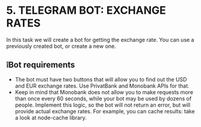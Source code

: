 # 5. TELEGRAM BOT: EXCHANGE RATES

In this task we will create a bot for getting the exchange rate. You can use a previously created bot, or create a new one.
## ❕Bot requirements
* The bot must have two buttons that will allow you to find out the USD and EUR exchange rates. Use PrivatBank and Monobank APIs for that.
* Keep in mind that Monobank does not allow you to make requests more than once every 60 seconds, while your bot may be used by dozens of people. Implement this logic, so the bot will not return an error, but will provide actual exchange rates. For example, you can cache results: take a look at node-cache library.